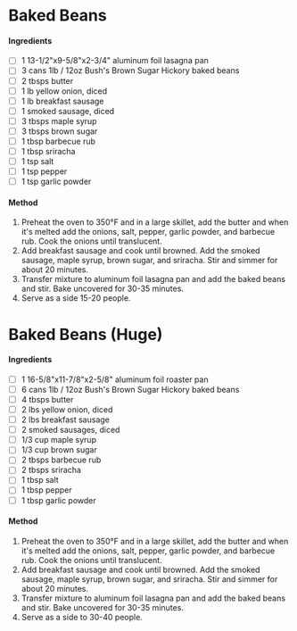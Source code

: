 <!-- TAG: side -->

# Baked Beans

#### Ingredients

- [ ] 1 13-1/2"x9-5/8"x2-3/4" aluminum foil lasagna pan
- [ ] 3 cans 1lb / 12oz Bush's Brown Sugar Hickory baked beans
- [ ] 2 tbsps butter
- [ ] 1 lb yellow onion, diced
- [ ] 1 lb breakfast sausage
- [ ] 1 smoked sausage, diced
- [ ] 3 tbsps maple syrup
- [ ] 3 tbsps brown sugar
- [ ] 1 tbsp barbecue rub
- [ ] 1 tbsp sriracha
- [ ] 1 tsp salt
- [ ] 1 tsp pepper
- [ ] 1 tsp garlic powder

#### Method

1. Preheat the oven to 350°F and in a large skillet, add the butter and when it's melted add the onions, salt, pepper, garlic powder, and barbecue rub. Cook the onions until translucent.
2. Add breakfast sausage and cook until browned. Add the smoked sausage, maple syrup, brown sugar, and sriracha. Stir and simmer for about 20 minutes.
3. Transfer mixture to aluminum foil lasagna pan and add the baked beans and stir. Bake uncovered for 30-35 minutes.
4. Serve as a side 15-20 people.

# Baked Beans (Huge)

#### Ingredients

- [ ] 1 16-5/8"x11-7/8"x2-5/8" aluminum foil roaster pan
- [ ] 6 cans 1lb / 12oz Bush's Brown Sugar Hickory baked beans
- [ ] 4 tbsps butter
- [ ] 2 lbs yellow onion, diced
- [ ] 2 lbs breakfast sausage
- [ ] 2 smoked sausages, diced
- [ ] 1/3 cup maple syrup
- [ ] 1/3 cup brown sugar
- [ ] 2 tbsps barbecue rub
- [ ] 2 tbsps sriracha
- [ ] 1 tbsp salt
- [ ] 1 tbsp pepper
- [ ] 1 tbsp garlic powder

#### Method

1. Preheat the oven to 350°F and in a large skillet, add the butter and when it's melted add the onions, salt, pepper, garlic powder, and barbecue rub. Cook the onions until translucent.
2. Add breakfast sausage and cook until browned. Add the smoked sausage, maple syrup, brown sugar, and sriracha. Stir and simmer for about 20 minutes.
3. Transfer mixture to aluminum foil lasagna pan and add the baked beans and stir. Bake uncovered for 30-35 minutes.
4. Serve as a side to 30-40 people.
